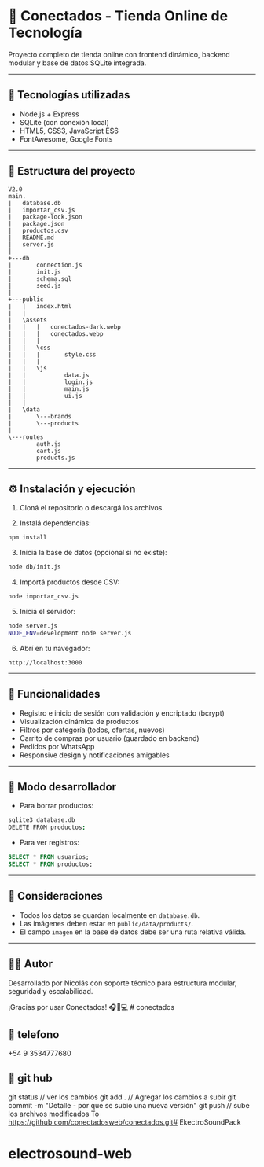 # 🛒 Conectados - Tienda Online de Tecnología

Proyecto completo de tienda online con frontend dinámico, backend modular y base de datos SQLite integrada.

---

## 🚀 Tecnologías utilizadas

- Node.js + Express
- SQLite (con conexión local)
- HTML5, CSS3, JavaScript ES6
- FontAwesome, Google Fonts

---

## 📁 Estructura del proyecto

```
V2.0
main.
|   database.db
|   importar_csv.js
|   package-lock.json
|   package.json
|   productos.csv
|   README.md
|   server.js
|   
+---db
|       connection.js
|       init.js
|       schema.sql
|       seed.js
|       
+---public
|   |   index.html
|   |   
|   \assets
|   |   |   conectados-dark.webp
|   |   |   conectados.webp
|   |   |   
|   |   \css
|   |   |       style.css
|   |   |       
|   |   \js
|   |           data.js
|   |           login.js
|   |           main.js
|   |           ui.js
|   |           
|   \data
|       \---brands
|       \---products
|                   
\---routes
        auth.js
        cart.js
        products.js
```

---

## ⚙️ Instalación y ejecución

1. Cloná el repositorio o descargá los archivos.

2. Instalá dependencias:
```bash
npm install
```

3. Iniciá la base de datos (opcional si no existe):
```bash
node db/init.js
```

4. Importá productos desde CSV:
```bash
node importar_csv.js
```

5. Iniciá el servidor:
```bash
node server.js
NODE_ENV=development node server.js
```

6. Abrí en tu navegador:
```
http://localhost:3000
```

---

## 📌 Funcionalidades

- Registro e inicio de sesión con validación y encriptado (bcrypt)
- Visualización dinámica de productos
- Filtros por categoría (todos, ofertas, nuevos)
- Carrito de compras por usuario (guardado en backend)
- Pedidos por WhatsApp
- Responsive design y notificaciones amigables

---

## 🧪 Modo desarrollador

- Para borrar productos:
```bash
sqlite3 database.db
DELETE FROM productos;
```

- Para ver registros:
```sql
SELECT * FROM usuarios;
SELECT * FROM productos;
```

---

## 🔐 Consideraciones

- Todos los datos se guardan localmente en `database.db`.
- Las imágenes deben estar en `public/data/products/`.
- El campo `imagen` en la base de datos debe ser una ruta relativa válida.

---

## 🧑‍💻 Autor

Desarrollado por Nicolás con soporte técnico para estructura modular, seguridad y escalabilidad.

¡Gracias por usar Conectados! 🎧📱💻
#   c o n e c t a d o s 
 
 
## 🔐 telefono
+54 9 3534777680

## 🔐 git hub
git status // ver los cambios
git add . // Agregar los cambios a subir
git commit -m "Detalle - por que se subio una nueva versión"
git push // sube los archivos modificados To https://github.com/conectadosweb/conectados.git# EkectroSoundPack
# electrosound-web
